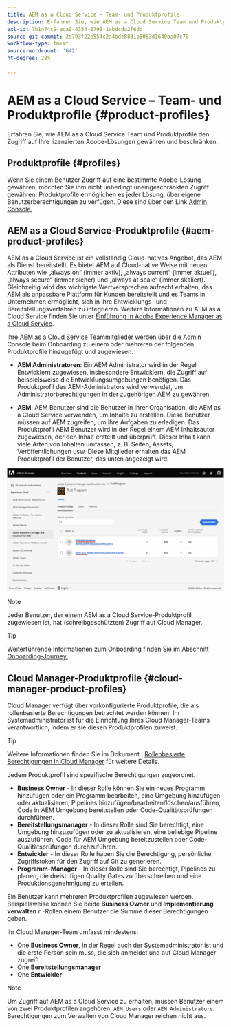 ```yaml
---
title: AEM as a Cloud Service – Team- und Produktprofile
description: Erfahren Sie, wie AEM as a Cloud Service Team und Produktprofile den Zugriff auf Ihre lizenzierten Adobe-Lösungen gewähren und beschränken.
exl-id: 7b1474c9-aca0-4354-8798-1abdcda2f6dd
source-git-commit: 2d793f22e554c2a4bde8831b5053d1640ba07c70
workflow-type: tm+mt
source-wordcount: '642'
ht-degree: 28%

---
```


# AEM as a Cloud Service – Team- und Produktprofile {#product-profiles}

Erfahren Sie, wie AEM as a Cloud Service Team und Produktprofile den Zugriff auf Ihre lizenzierten Adobe-Lösungen gewähren und beschränken.

## Produktprofile {#profiles}

Wenn Sie einem Benutzer Zugriff auf eine bestimmte Adobe-Lösung gewähren, möchten Sie ihm nicht unbedingt uneingeschränkten Zugriff gewähren. Produktprofile ermöglichen es jeder Lösung, über eigene Benutzerberechtigungen zu verfügen. Diese sind über den Link [Admin Console.](/help/journey-onboarding/admin-console.md)

## AEM as a Cloud Service-Produktprofile {#aem-product-profiles}

AEM as a Cloud Service ist ein vollständig Cloud-natives Angebot, das AEM als Dienst bereitstellt. Es bietet AEM auf Cloud-native Weise mit neuen Attributen wie „always on“ (immer aktiv), „always current“ (immer aktuell), „always secure“ (immer sicher) und „always at scale“ (immer skaliert). Gleichzeitig wird das wichtigste Wertversprechen aufrecht erhalten, das AEM als anpassbare Plattform für Kunden bereitstellt und es Teams in Unternehmen ermöglicht, sich in ihre Entwicklungs- und Bereitstellungsverfahren zu integrieren. Weitere Informationen zu AEM as a Cloud Service finden Sie unter [Einführung in Adobe Experience Manager as a Cloud Service](/help/overview/introduction.md).

Ihre AEM as a Cloud Service Teammitglieder werden über die Admin Console beim Onboarding zu einem oder mehreren der folgenden Produktprofile hinzugefügt und zugewiesen.

* **AEM Administratoren**: Ein AEM Administrator wird in der Regel Entwicklern zugewiesen, insbesondere Entwicklern, die Zugriff auf beispielsweise die Entwicklungsumgebungen benötigen. Das Produktprofil des AEM-Administrators wird verwendet, um Administratorberechtigungen in der zugehörigen AEM zu gewähren.

* **AEM**: AEM Benutzer sind die Benutzer in Ihrer Organisation, die AEM as a Cloud Service verwenden, um Inhalte zu erstellen. Diese Benutzer müssen auf AEM zugreifen, um ihre Aufgaben zu erledigen. Das Produktprofil AEM Benutzer wird in der Regel einem AEM Inhaltsautor zugewiesen, der den Inhalt erstellt und überprüft. Dieser Inhalt kann viele Arten von Inhalten umfassen, z. B. Seiten, Assets, Veröffentlichungen usw. Diese Mitglieder erhalten das AEM Produktprofil der Benutzer, das unten angezeigt wird.

![Produktprofile](/help/onboarding/assets/admin-console-profiles.png)

>[!NOTE]
>
>Jeder Benutzer, der einem AEM as a Cloud Service-Produktprofil zugewiesen ist, hat (schreibgeschützten) Zugriff auf Cloud Manager.

>[!TIP]
>
>Weiterführende Informationen zum Onboarding finden Sie im Abschnitt [Onboarding-Journey.](/help/journey-onboarding/overview.md)

## Cloud Manager-Produktprofile {#cloud-manager-product-profiles}

Cloud Manager verfügt über vorkonfigurierte Produktprofile, die als rollenbasierte Berechtigungen betrachtet werden können. Ihr Systemadministrator ist für die Einrichtung Ihres Cloud Manager-Teams verantwortlich, indem er sie diesen Produktprofilen zuweist.

>[!TIP]
>
>Weitere Informationen finden Sie im Dokument . [Rollenbasierte Berechtigungen in Cloud Manager](/help/onboarding/cloud-manager-introduction.md#role-based-permissions) für weitere Details.

Jedem Produktprofil sind spezifische Berechtigungen zugeordnet.

* **Business Owner** - In dieser Rolle können Sie ein neues Programm hinzufügen oder ein Programm bearbeiten, eine Umgebung hinzufügen oder aktualisieren, Pipelines hinzufügen/bearbeiten/löschen/ausführen, Code in AEM Umgebung bereitstellen oder Code-Qualitätsprüfungen durchführen.
* **Bereitstellungsmanager** - In dieser Rolle sind Sie berechtigt, eine Umgebung hinzuzufügen oder zu aktualisieren, eine beliebige Pipeline auszuführen, Code für AEM Umgebung bereitzustellen oder Code-Qualitätsprüfungen durchzuführen.
* **Entwickler** - In dieser Rolle haben Sie die Berechtigung, persönliche Zugriffstoken für den Zugriff auf Git zu generieren.
* **Programm-Manager** - In dieser Rolle sind Sie berechtigt, Pipelines zu planen, die dreistufigen Quality Gates zu überschreiben und eine Produktionsgenehmigung zu erteilen.

Ein Benutzer kann mehreren Produktprofilen zugewiesen werden. Beispielsweise können Sie beide **Business Owner** und **Implementierung verwalten** r -Rollen einem Benutzer die Summe dieser Berechtigungen geben.

Ihr Cloud Manager-Team umfasst mindestens:

* One **Business Owner**, in der Regel auch der Systemadministrator ist und die erste Person sein muss, die sich anmeldet und auf Cloud Manager zugreift
* One **Bereitstellungsmanager**
* One **Entwickler**

>[!NOTE]
>
>Um Zugriff auf AEM as a Cloud Service zu erhalten, müssen Benutzer einem von zwei Produktprofilen angehören: `AEM Users` oder `AEM Administrators`. Berechtigungen zum Verwalten von Cloud Manager reichen nicht aus.
